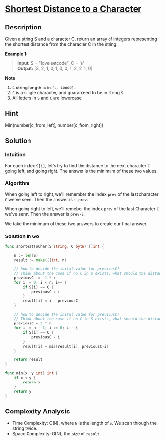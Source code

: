# [Shortest Distance to a Character](https://leetcode.com/problems/shortest-distance-to-a-character/)

## Description

Given a string S and a character C, return an array of integers representing the shortest distance from the character C in the string.

**Example 1:**

><strong>Input:</strong> S = "loveleetcode", C = 'e' <br />
><strong>Output:</strong> [3, 2, 1, 0, 1, 0, 0, 1, 2, 2, 1, 0]

**Note**

1. `S` string length is in `[1, 10000].`
2. `C` is a single character, and guaranteed to be in string `S`.
3. All letters in `S` and `C` are lowercase.

## Hint
Min(number[c_from_left], number[c_from_right])

## Solution

### Intuition

For each index `S[i]`, let's try to find the distance to the next character `C` going left, and going right. The answer is the minimum of these two values.

### Algorithm

When going left to right, we'll remember the index `prev` of the last character `C` we've seen. Then the answer is `i-prev`.

When going right to left, we'll remeber the index `prev` of the last Character `C` we've senn. Then the answer is `prev-i`.

We take the minimum of these two answers to create our final answer.

### Solution in Go

```go
func shortestToChar(S string, C byte) []int {

	n := len(S)
	result := make([]int, n)

	// how to decide the inital value for previousC?
	// Think about the case if no C in S exists, what should the distance be?
	previousC := -1 * n
	for i := 0; i < n; i++ {
		if S[i] == C {
			previousC = i
		}
		result[i] = i - previousC
	}

	// how to decide the inital value for previousC?
	// Think about the case if no C in S exists, what should the distance be?
	previousC = 2 * n
	for i := n - 1; i >= 0; i-- {
		if S[i] == C {
			previousC = i
		}
		result[i] = min(result[i], previousC-i)
	}

	return result
}

func min(x, y int) int {
	if x < y {
		return x
	}
	return y
}
```
## Complexity Analysis 

* Time Complexity: O(N), where `N` is the length of `S`. We scan through the string twice. 
* Space Complexity: O(N), the size of `result`
